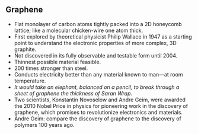 Graphene
--------

* Flat monolayer of carbon atoms tightly packed into a 2D honeycomb lattice; like a molecular chicken-wire one atom thick.
* First explored by theoretical physicist Philip Wallace in 1947 as a starting point to understand the electronic properties of more complex, 3D graphite.
* Not discovered in its fully observable and testable form until 2004.
* Thinnest possible material feasible.
* 200 times stronger than steel.
* Conducts electricity better than any material known to man&mdash;at room temperature.
* _It would take an elephant, balanced on a pencil, to break through a sheet of graphene the thickness of Saran Wrap_.
* Two scientists, Konstantin Novoselow and Andre Geim, were awarded the 2010 Nobel Price in physics for pioneering work in the discovery of graphene, which promises to revolutionize electronics and materials.
* Andre Geim: compare the discovery of graphene to the discovery of polymers 100 years ago.

